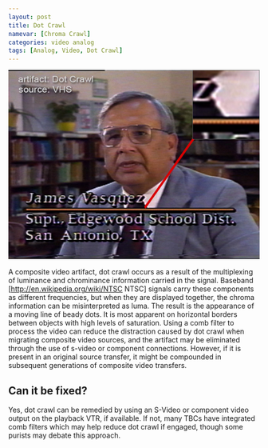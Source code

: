```yaml
---
layout: post
title: Dot Crawl
namevar: [Chroma Crawl]
categories: video analog
tags: [Analog, Video, Dot Crawl]
---
```


<img src="/images/DotCrawl_Flat.jpg">

A composite video artifact, dot crawl occurs as a result of the multiplexing of luminance and chrominance information carried in the signal. Baseband [http://en.wikipedia.org/wiki/NTSC NTSC] signals carry these components as different frequencies, but when they are displayed together, the chroma information can be misinterpreted as luma. The result is the appearance of a moving line of beady dots. It is most apparent on horizontal borders between objects with high levels of saturation. Using a comb filter to process the video can reduce the distraction caused by dot crawl when migrating composite video sources, and the artifact may be eliminated through the use of s-video or component connections. However, if it is present in an original source transfer, it might be compounded in subsequent generations of composite video transfers.

## Can it be fixed?

Yes, dot crawl can be remedied by using an S-Video or component video output on the playback VTR, if available. If not, many TBCs have integrated comb filters which may help reduce dot crawl if engaged, though some purists may debate this approach.

